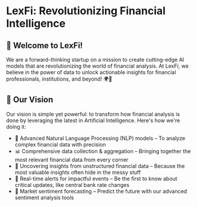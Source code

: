 #  LexFi: Revolutionizing Financial Intelligence 

## 👋 Welcome to LexFi!
We are a forward-thinking startup on a mission to create cutting-edge AI models that are revolutionizing the world of financial analysis. At LexFi, we believe in the power of data to unlock actionable insights for financial professionals, institutions, and beyond! 🌍💼

## 🌟 Our Vision
Our vision is simple yet powerful: to transform how financial analysis is done by leveraging the latest in Artificial Intelligence. Here's how we're doing it:

- 🤖 Advanced Natural Language Processing (NLP) models – To analyze complex financial data with precision
- 📊 Comprehensive data collection & aggregation – Bringing together the most relevant financial data from every corner
- 💬 Uncovering insights from unstructured financial data – Because the most valuable insights often hide in the messy stuff
- 🚨 Real-time alerts for impactful events – Be the first to know about critical updates, like central bank rate changes
- 🔮 Market sentiment forecasting – Predict the future with our advanced sentiment analysis tools
